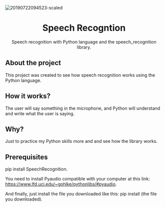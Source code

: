 ![20190722094523-scaled](https://user-images.githubusercontent.com/51414398/106073737-639fde00-60e9-11eb-9fcd-67bcf477e502.jpg)

<h1 align="center">Speech Recogntion</h1>

<p align="center">Speech recognition with Python language and the speech_recognition library.</p>

## About the project

This project was created to see how speech recognition works using the Python language.

## How it works?

The user will say something in the microphone, and Python will understand and write what the user is saying.

## Why?

Just to practice my Python skills more and and see how the library works.

## Prerequisites

pip install SpeechRecognition.

You need to install Pyaudio compatible with your computer at this link: https://www.lfd.uci.edu/~gohlke/pythonlibs/#pyaudio.

And finally, just install the file you downloaded like this: pip install (the file you downloaded).


